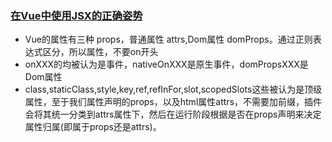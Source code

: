 <!--
 * @Desc: 
 * @FilePath: /firewood/month/2021/05_README.md
 * @Author: liujianwei1
 * @Date: 2021-05-06 11:42:46
 * @LastEditors: liujianwei1
 * @Reference Desc: 
-->

### [在Vue中使用JSX的正确姿势](https://zhuanlan.zhihu.com/p/37920151)
- Vue的属性有三种 props，普通属性 attrs,Dom属性 domProps。通过正则表达式区分，所以属性，不要on开头
- onXXX的均被认为是事件，nativeOnXXX是原生事件，domPropsXXX是Dom属性
- class,staticClass,style,key,ref,refInFor,slot,scopedSlots这些被认为是顶级属性，至于我们属性声明的props，以及html属性attrs，不需要加前缀，插件会将其统一分类到attrs属性下，然后在运行阶段根据是否在props声明来决定属性归属(即属于props还是attrs)。
